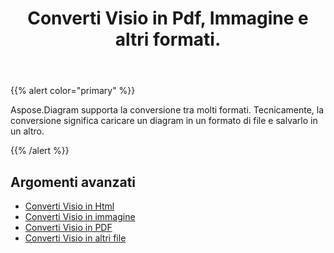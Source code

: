 ﻿---
title: Converti Visio in Pdf, Immagine e altri formati.
linktitle: Diagram Conversioni
type: docs
weight: 65
url: /it/net/convert-diagram-to-different-formats/
description: Converti i file Visio in Visio, PDF, CSV, JPG, HTML, BMP, PNG, EMF, SVG, TIFF, XPS e altro ancora.
---
{{% alert color="primary" %}}

Aspose.Diagram supporta la conversione tra molti formati. Tecnicamente, la conversione significa caricare un diagram in un formato di file e salvarlo in un altro.

{{% /alert %}}

## **Argomenti avanzati**
- [Converti Visio in Html](/diagram/it/net/convert-visio-to-html/)
- [Converti Visio in immagine](/diagram/it/net/convert-visio-to-image/)
- [Converti Visio in PDF](/diagram/it/net/convert-visio-to-pdf/)
- [Converti Visio in altri file](/diagram/it/net/convert-visio-to-other-files/)

